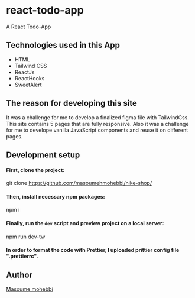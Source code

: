 # react-todo-app
A React Todo-App 

## Technologies used in this App

<ul>
  <li>HTML</li>
  <li>Tailwind CSS</li>
  <li>ReactJs</li>
  <li>ReactHooks</li>
   <li>SweetAlert</li>
</ul>

## The reason for developing this site
It was a challenge for me to develop a finalized figma file with TailwindCss. This site contains 5 pages that are fully responsive.
Also it was a challenge for me to develope vanilla JavaScript components and reuse it on different pages.

## Development setup

#### First, clone the project:
git clone https://github.com/masoumehmohebbi/nike-shop/

#### Then, install necessary npm packages:
npm i
#### Finally, run the `dev` script and preview project on a local server:
npm run dev-tw

#### In order to format the code with Prettier, I uploaded prittier config file ".prettierrc".

## Author

<a href="https://www.linkedin.com/in/masoume-mohebbi-838058227">Masoume mohebbi</a>

